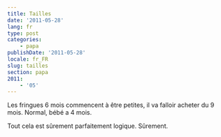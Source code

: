 ```yaml
---
title: Tailles
date: '2011-05-28'
lang: fr
type: post
categories:
    - papa
publishDate: '2011-05-28'
locale: fr_FR
slug: tailles
section: papa
2011:
    - '05'
---
```


Les fringues 6 mois commencent à être petites, il va falloir acheter du 9 mois. Normal, bébé a 4 mois.

Tout cela est sûrement parfaitement logique. Sûrement.
